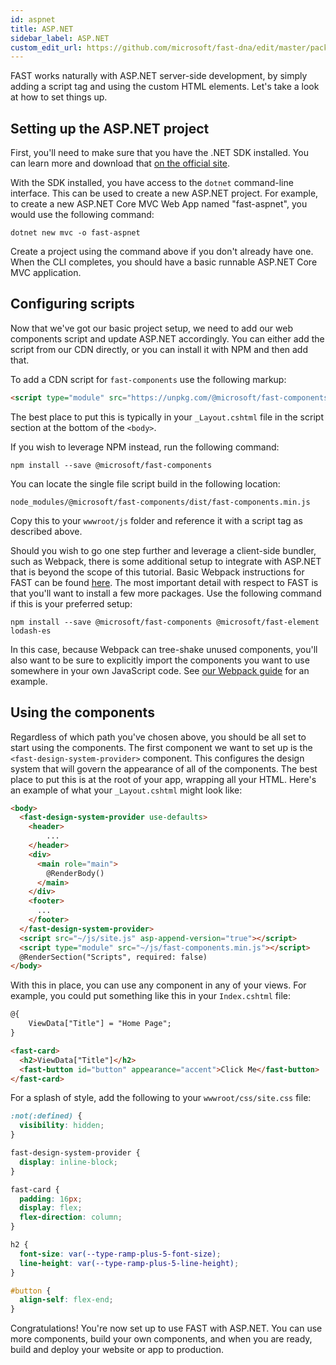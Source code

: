 ```yaml
---
id: aspnet
title: ASP.NET
sidebar_label: ASP.NET
custom_edit_url: https://github.com/microsoft/fast-dna/edit/master/packages/web-components/fast-foundation/docs/integrations/aspnet.md
---
```


FAST works naturally with ASP.NET server-side development, by simply adding a script tag and using the custom HTML elements. Let's take a look at how to set things up.

## Setting up the ASP.NET project

First, you'll need to make sure that you have the .NET SDK installed. You can learn more and download that [on the official site](https://dotnet.microsoft.com/download).

With the SDK installed, you have access to the `dotnet` command-line interface. This can be used to create a new ASP.NET project. For example, to create a new ASP.NET Core MVC Web App named "fast-aspnet", you would use the following command:

```shell
dotnet new mvc -o fast-aspnet
```

Create a project using the command above if you don't already have one. When the CLI completes, you should have a basic runnable ASP.NET Core MVC application.

## Configuring scripts

Now that we've got our basic project setup, we need to add our web components script and update ASP.NET accordingly. You can either add the script from our CDN directly, or you can install it with NPM and then add that.

To add a CDN script for `fast-components` use the following markup:

```html
<script type="module" src="https://unpkg.com/@microsoft/fast-components"></script>
```

The best place to put this is typically in your `_Layout.cshtml` file in the script section at the bottom of the `<body>`.

If you wish to leverage NPM instead, run the following command:

```shell
npm install --save @microsoft/fast-components
```

You can locate the single file script build in the following location:

```shell
node_modules/@microsoft/fast-components/dist/fast-components.min.js
```

Copy this to your `wwwroot/js` folder and reference it with a script tag as described above.

Should you wish to go one step further and leverage a client-side bundler, such as Webpack, there is some additional setup to integrate with ASP.NET that is beyond the scope of this tutorial. Basic Webpack instructions for FAST can be found [here](./webpack). The most important detail with respect to FAST is that you'll want to install a few more packages. Use the following command if this is your preferred setup:

```shell
npm install --save @microsoft/fast-components @microsoft/fast-element lodash-es
```

In this case, because Webpack can tree-shake unused components, you'll also want to be sure to explicitly import the components you want to use somewhere in your own JavaScript code. See [our Webpack guide](./webpack) for an example.

## Using the components

Regardless of which path you've chosen above, you should be all set to start using the components. The first component we want to set up is the `<fast-design-system-provider>` component. This configures the design system that will govern the appearance of all of the components. The best place to put this is at the root of your app, wrapping all your HTML. Here's an example of what your `_Layout.cshtml` might look like:

```html
<body>
  <fast-design-system-provider use-defaults>
    <header>
        ...
    </header>
    <div>
      <main role="main">
        @RenderBody()
      </main>
    </div>
    <footer>
      ...
    </footer>
  </fast-design-system-provider>
  <script src="~/js/site.js" asp-append-version="true"></script>
  <script type="module" src="~/js/fast-components.min.js"></script>
  @RenderSection("Scripts", required: false)
</body>
```

With this in place, you can use any component in any of your views. For example, you could put something like this in your `Index.cshtml` file:

```html
@{
    ViewData["Title"] = "Home Page";
}

<fast-card>
  <h2>ViewData["Title"]</h2>
  <fast-button id="button" appearance="accent">Click Me</fast-button>
</fast-card>
```

For a splash of style, add the following to your `wwwroot/css/site.css` file:

```css
:not(:defined) {
  visibility: hidden;
}

fast-design-system-provider {
  display: inline-block;
}

fast-card {
  padding: 16px;
  display: flex;
  flex-direction: column;
}

h2 {
  font-size: var(--type-ramp-plus-5-font-size);
  line-height: var(--type-ramp-plus-5-line-height);
}

#button {
  align-self: flex-end;
}
```

Congratulations! You're now set up to use FAST with ASP.NET. You can use more components, build your own components, and when you are ready, build and deploy your website or app to production.
